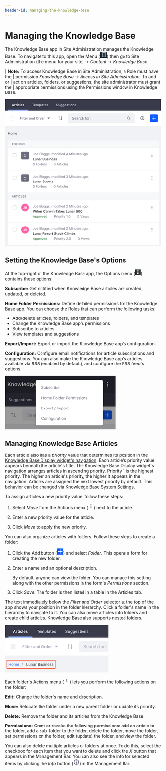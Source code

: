 ```yaml
---
header-id: managing-the-knowledge-base
---
```


# Managing the Knowledge Base

The Knowledge Base app in Site Administration manages the Knowledge Base. To
navigate to this app, open the Menu (![Menu](../../../../images/icon-menu.png))
then go to Site Administration (the menu for your site) &rarr; *Content* &rarr;
*Knowledge Base*. 

| **Note:** To access Knowledge Base in Site Administration, a Role must have the
| permission *Knowledge Base* &rarr; *Access in Site Administration*. To add or
| act on articles, folders, or suggestions, the site administrator must grant the
| appropriate permissions using the Permissions window in Knowledge Base.

![Figure 1: You can manage Knowledge Base articles, folders, and suggestions.](../../../../images/kb-admin-articles.png)

## Setting the Knowledge Base's Options

At the top-right of the Knowledge Base app, the Options menu 
(![Options](../../../../images/icon-options.png)) 
contains these options: 

**Subscribe:** Get notified when Knowledge Base articles are created, 
updated, or deleted. 

**Home Folder Permissions:** Define detailed permissions for the Knowledge 
Base app. You can choose the Roles that can perform the following tasks: 

-   Add/delete articles, folders, and templates 
-   Change the Knowledge Base app's permissions 
-   Subscribe to articles
-   View templates and suggestions

**Export/Import:** Export or import the Knowledge Base app's configuration. 

**Configuration:** Configure email notifications for article subscriptions and
suggestions. You can also make the Knowledge Base app's articles available via
RSS (enabled by default), and configure the RSS feed's options. 

![Figure 2: The Knowledge Base App's options.](../../../../images/kb-admin-options.png)

## Managing Knowledge Base Articles

Each article also has a *priority* value that determines its position in the 
[Knowledge Base Display widget's navigation](/docs/7-1/user/-/knowledge_base/u/knowledge-base-display). Each
article's priority value appears beneath the article's title. The Knowledge Base
Display widget's navigation arranges articles in ascending priority. Priority
1 is the highest priority. The higher an article's priority, the higher it
appears in the navigation. Articles are assigned the next lowest priority by
default. This behavior can be changed via 
[Knowledge Base System Settings](/docs/7-1/user/-/knowledge_base/u/knowledge-base-system-settings). 

To assign articles a new priority value, follow these steps: 

1.  Select *Move* from the Actions menu 
    (![Actions](../../../../images/icon-actions.png)) 
    next to the article. 

2.  Enter a new priority value for the article. 

3.  Click *Move* to apply the new priority. 

You can also organize articles with folders. Follow these steps to create a 
folder:

1.  Click the Add button
    (![Add](../../../../images/icon-add.png)) 
    and select *Folder*. This opens a form for creating the new folder. 

2.  Enter a name and an optional description. 

    By default, anyone can view the folder. You can manage this setting along 
    with the other permissions in the form's *Permissions* section. 

3.  Click *Save*. The folder is then listed in a table in the Articles tab. 

The text immediately below the *Filter and Order* selector at the top of the 
app shows your position in the folder hierarchy. Click a folder's name in the 
hierarchy to navigate to it. You can also move articles into folders and create 
child articles. Knowledge Base also supports nested folders.

![Figure 3: This screenshot uses a red box to highlight the text that indicates the current position in the folder hierarchy.](../../../../images/kb-admin-folder-hierarchy.png)

Each folder's Actions menu 
(![Actions](../../../../images/icon-actions.png)) 
lets you perform the following actions on the folder: 

**Edit:** Change the folder's name and description.

**Move:** Relocate the folder under a new parent folder or update its priority. 

**Delete:** Remove the folder and its articles from the Knowledge Base. 

**Permissions:** Grant or revoke the following permissions: add an article to
the folder, add a sub-folder to the folder, delete the folder, move the folder,
set permissions on the folder, edit (update) the folder, and view the folder. 

You can also delete multiple articles or folders at once. To do this, select the 
checkbox for each item that you want to delete and click the *X* button that 
appears in the Management Bar. You can also see the info for selected items by 
clicking the *Info* button 
(![Info](../../../../images/icon-information-dm.png)) 
in the Management Bar. 
